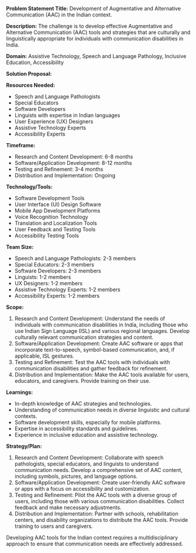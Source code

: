**Problem Statement Title:** Development of Augmentative and Alternative Communication (AAC) in the Indian context.

**Description:** The challenge is to develop effective Augmentative and Alternative Communication (AAC) tools and strategies that are culturally and linguistically appropriate for individuals with communication disabilities in India.

**Domain:** Assistive Technology, Speech and Language Pathology, Inclusive Education, Accessibility

**Solution Proposal:**

**Resources Needed:**
- Speech and Language Pathologists
- Special Educators
- Software Developers
- Linguists with expertise in Indian languages
- User Experience (UX) Designers
- Assistive Technology Experts
- Accessibility Experts

**Timeframe:**
- Research and Content Development: 6-8 months
- Software/Application Development: 8-12 months
- Testing and Refinement: 3-4 months
- Distribution and Implementation: Ongoing

**Technology/Tools:**
- Software Development Tools
- User Interface (UI) Design Software
- Mobile App Development Platforms
- Voice Recognition Technology
- Translation and Localization Tools
- User Feedback and Testing Tools
- Accessibility Testing Tools

**Team Size:**
- Speech and Language Pathologists: 2-3 members
- Special Educators: 2-3 members
- Software Developers: 2-3 members
- Linguists: 1-2 members
- UX Designers: 1-2 members
- Assistive Technology Experts: 1-2 members
- Accessibility Experts: 1-2 members

**Scope:**
1. Research and Content Development: Understand the needs of individuals with communication disabilities in India, including those who use Indian Sign Language (ISL) and various regional languages. Develop culturally relevant communication strategies and content.
2. Software/Application Development: Create AAC software or apps that incorporate text-to-speech, symbol-based communication, and, if applicable, ISL gestures.
3. Testing and Refinement: Test the AAC tools with individuals with communication disabilities and gather feedback for refinement.
4. Distribution and Implementation: Make the AAC tools available for users, educators, and caregivers. Provide training on their use.

**Learnings:**
- In-depth knowledge of AAC strategies and technologies.
- Understanding of communication needs in diverse linguistic and cultural contexts.
- Software development skills, especially for mobile platforms.
- Expertise in accessibility standards and guidelines.
- Experience in inclusive education and assistive technology.

**Strategy/Plan:**
1. Research and Content Development: Collaborate with speech pathologists, special educators, and linguists to understand communication needs. Develop a comprehensive set of AAC content, including symbols, pictures, and language options.
2. Software/Application Development: Create user-friendly AAC software or apps with a focus on accessibility and customization.
3. Testing and Refinement: Pilot the AAC tools with a diverse group of users, including those with various communication disabilities. Collect feedback and make necessary adjustments.
4. Distribution and Implementation: Partner with schools, rehabilitation centers, and disability organizations to distribute the AAC tools. Provide training to users and caregivers.

Developing AAC tools for the Indian context requires a multidisciplinary approach to ensure that communication needs are effectively addressed.